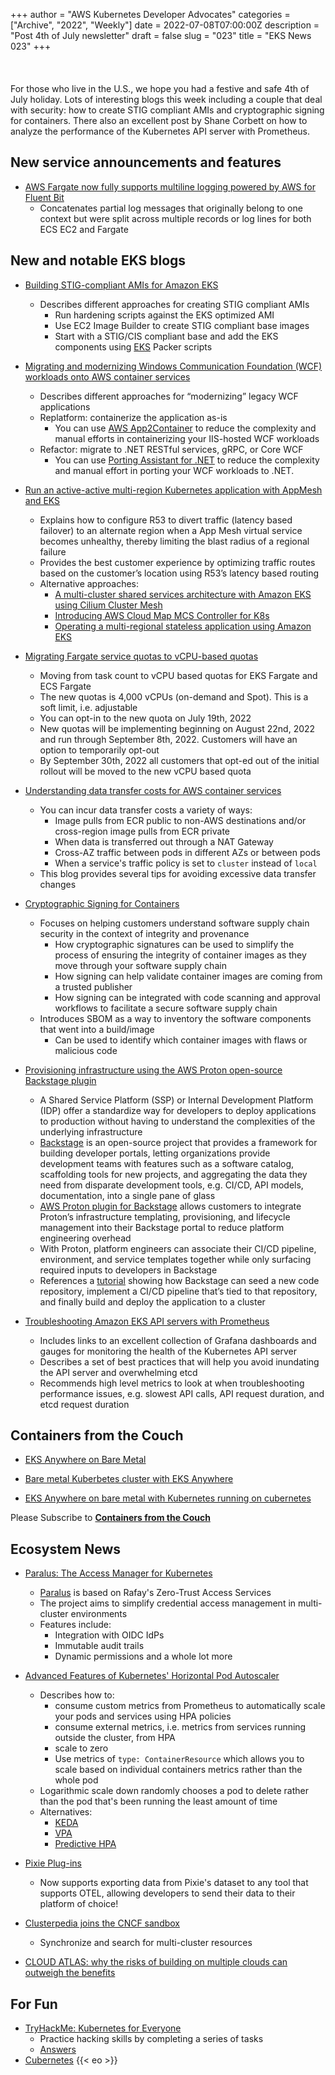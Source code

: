 +++
author = "AWS Kubernetes Developer Advocates"
categories = ["Archive", "2022", "Weekly"]
date = 2022-07-08T07:00:00Z
description = "Post 4th of July newsletter"
draft = false
slug = "023"
title = "EKS News 023"
+++
<br/><br/><br/><br/>
For those who live in the U.S., we hope you had a festive and safe 4th of July holiday. Lots of interesting blogs this week including a couple that deal with security: how to create STIG compliant AMIs and cryptographic signing for containers. There also an excellent post by Shane Corbett on how to analyze the performance of the Kubernetes API server with Prometheus.

## New service announcements and features

* [AWS Fargate now fully supports multiline logging powered by AWS for Fluent Bit](https://aws.amazon.com/about-aws/whats-new/2022/06/aws-fargate-supports-multiline-logging-powered-fluent-bit/)
  * Concatenates partial log messages that originally belong to one context but were split across multiple records or log lines for both ECS EC2 and Fargate

## New and notable EKS blogs

* [Building STIG-compliant AMIs for Amazon EKS](https://aws.amazon.com/blogs/containers/building-stig-compliant-amis-for-amazon-eks/)
  * Describes different approaches for creating STIG compliant AMIs
    * Run hardening scripts against the EKS optimized AMI
    * Use EC2 Image Builder to create STIG compliant base images
    * Start with a STIG/CIS compliant base and add the EKS components using [EKS](https://github.com/awslabs/amazon-eks-ami) Packer scripts

* [Migrating and modernizing Windows Communication Foundation (WCF) workloads onto AWS container services](https://aws.amazon.com/blogs/containers/migrating-and-modernizing-windows-communication-foundation-workloads-wcf-onto-aws-container-services/)
  * Describes different approaches for “modernizing” legacy WCF applications
  * Replatform: containerize the application as-is
    * You can use [AWS App2Container](https://docs.aws.amazon.com/app2container/latest/UserGuide/what-is-a2c.html) to reduce the complexity and manual efforts in containerizing your IIS-hosted WCF workloads
  * Refactor: migrate to .NET RESTful services, gRPC, or Core WCF
    * You can use [Porting Assistant for .NET](https://aws.amazon.com/blogs/modernizing-with-aws/migrate-wcf-apps-to-wcfcore-using-porting-assistant/) to reduce the complexity and manual effort in porting your WCF workloads to .NET.

* [Run an active-active multi-region Kubernetes application with AppMesh and EKS](https://aws.amazon.com/blogs/containers/run-an-active-active-multi-region-kubernetes-application-with-appmesh-and-eks/)
  * Explains how to configure R53 to divert traffic (latency based failover) to an alternate region when a App Mesh virtual service becomes unhealthy, thereby limiting the blast radius of a regional failure
  * Provides the best customer experience by optimizing traffic routes based on the customer’s location using R53’s latency based routing
  * Alternative approaches:
    * [A multi-cluster shared services architecture with Amazon EKS using Cilium Cluster Mesh](https://aws.amazon.com/blogs/containers/a-multi-cluster-shared-services-architecture-with-amazon-eks-using-cilium-clustermesh/)
    * [Introducing AWS Cloud Map MCS Controller for K8s](https://aws.amazon.com/blogs/opensource/introducing-the-aws-cloud-map-multicluster-service-controller-for-k8s-for-kubernetes-multicluster-service-discovery/)
    * [Operating a multi-regional stateless application using Amazon EKS](https://aws.amazon.com/blogs/containers/operating-a-multi-regional-stateless-application-using-amazon-eks/)

* [Migrating Fargate service quotas to vCPU-based quotas](https://aws.amazon.com/blogs/containers/migrating-fargate-service-quotas-to-vcpu-based-quotas/)
  * Moving from task count to vCPU based quotas for EKS Fargate and ECS Fargate
  * The new quotas is 4,000 vCPUs (on-demand and Spot). This is a soft limit, i.e. adjustable
  * You can opt-in to the new quota on July 19th, 2022
  * New quotas will be implementing beginning on August 22nd, 2022 and run through September 8th, 2022. Customers will have an option to temporarily opt-out
  * By September 30th, 2022 all customers that opt-ed out of the initial rollout will be moved to the new vCPU based quota

* [Understanding data transfer costs for AWS container services](https://aws.amazon.com/blogs/containers/understanding-data-transfer-costs-for-aws-container-services/)
  * You can incur data transfer costs a variety of ways:
    * Image pulls from ECR public to non-AWS destinations and/or cross-region image pulls from ECR private
    * When data is transferred out through a NAT Gateway
    * Cross-AZ traffic between pods in different AZs or between pods
    * When a service's traffic policy is set to `cluster` instead of `local`
  * This blog provides several tips for avoiding excessive data transfer changes

* [Cryptographic Signing for Containers](https://aws.amazon.com/blogs/containers/cryptographic-signing-for-containers/)
  * Focuses on helping customers understand software supply chain security in the context of integrity and provenance
    * How cryptographic signatures can be used to simplify the process of ensuring the integrity of container images as they move through your software supply chain
    * How signing can help validate container images are coming from a trusted publisher
    * How signing can be integrated with code scanning and approval workflows to facilitate a secure software supply chain
  * Introduces SBOM as a way to inventory the software components that went into a build/image
    * Can be used to identify which container images with flaws or malicious code

* [Provisioning infrastructure using the AWS Proton open-source Backstage plugin](https://aws.amazon.com/blogs/containers/provisioning-infrastructure-using-the-aws-proton-open-source-backstage-plugin/)
  * A Shared Service Platform (SSP) or Internal Development Platform (IDP) offer a standardize way for developers to deploy applications to production without having to understand the complexities of the underlying infrastructure
  * [Backstage](https://backstage.io/) is an open-source project that provides a framework for building developer portals, letting organizations provide development teams with features such as a software catalog, scaffolding tools for new projects, and aggregating the data they need from disparate development tools, e.g. CI/CD, API models, documentation, into a single pane of glass
  * [AWS Proton plugin for Backstage](https://github.com/awslabs/aws-proton-plugins-for-backstage) allows customers to integrate Proton’s infrastructure templating, provisioning, and lifecycle management into their Backstage portal to reduce platform engineering overhead
  * With Proton, platform engineers can associate their CI/CD pipeline, environment, and service templates together while only surfacing required inputs to developers in Backstage
  * References a [tutorial](https://github.com/awslabs/aws-proton-plugins-for-backstage/blob/main/docs/tutorial.md) showing how Backstage can seed a new code repository, implement a CI/CD pipeline that’s tied to that repository, and finally build and deploy the application to a cluster

* [Troubleshooting Amazon EKS API servers with Prometheus](https://aws.amazon.com/blogs/containers/troubleshooting-amazon-eks-api-servers-with-prometheus/)
  * Includes links to an excellent collection of Grafana dashboards and gauges for monitoring the health of the Kubernetes API server
  * Describes a set of best practices that will help you avoid inundating the API server and overwhelming etcd
  * Recommends high level metrics to look at when troubleshooting performance issues, e.g. slowest API calls, API request duration, and etcd request duration

## Containers from the Couch

* [EKS Anywhere on Bare Metal](https://www.youtube.com/watch?v=RmZZ7Gr8kMw)

* [Bare metal Kuberbetes cluster with EKS Anywhere](https://www.youtube.com/shorts/IUWAhkEJi_A)

* [EKS Anywhere on bare metal with Kubernetes running on cubernetes](https://www.youtube.com/shorts/wxJKSCsDRJw)

Please Subscribe to [**Containers from the Couch**](https://cftc.info/)

## Ecosystem News

* [Paralus: The Access Manager for Kubernetes](https://www.paralus.io/blog/hello-paralus)
  * [Paralus](https://github.com/paralus/paralus) is based on Rafay's Zero-Trust Access Services
  * The project aims to simplify credential access management in multi-cluster environments
  * Features include:
    * Integration with OIDC IdPs
    * Immutable audit trails
    * Dynamic permissions and a whole lot more

* [Advanced Features of Kubernetes' Horizontal Pod Autoscaler](https://medium.com/better-programming/advanced-features-of-kubernetes-horizontal-pod-autoscaler-536ebd7893ad)
  * Describes how to:
    * consume custom metrics from Prometheus to automatically scale your pods and services using HPA policies
    * consume external metrics, i.e. metrics from services running outside the cluster, from HPA
    * scale to zero
    * Use metrics of `type: ContainerResource` which allows you to scale based on individual containers metrics rather than the whole pod
  * Logarithmic scale down randomly chooses a pod to delete rather than the pod that's been running the least amount of time
  * Alternatives:
    * [KEDA](https://keda.sh/)
    * [VPA](https://github.com/kubernetes/autoscaler/tree/master/vertical-pod-autoscaler)
    * [Predictive HPA](https://github.com/jthomperoo/predictive-horizontal-pod-autoscaler)

* [Pixie Plug-ins](https://www.cncf.io/blog/2022/07/06/easy-observability-with-open-standards-introducing-the-pixie-plugin-system/)
  * Now supports exporting data from Pixie's dataset to any tool that supports OTEL, allowing developers to send their data to their platform of choice!

* [Clusterpedia joins the CNCF sandbox](https://clusterpedia.io/)
  * Synchronize and search for multi-cluster resources

* [CLOUD ATLAS: why the risks of building on multiple clouds can outweigh the benefits](https://technology.cloudbeds.com/cloud-atlas-why-the-risks-of-building-on-multiple-clouds-can-outweigh-the-benefits-b7a006870d0f)

## For Fun

* [TryHackMe: Kubernetes for Everyone](https://tryhackme.com/room/kubernetesforyouly)
  * Practice hacking skills by completing a series of tasks
  * [Answers](https://j-info.github.io/ctfsite/walkthroughs/2022-05-07-Kubernetes-for-Everyone.html)
* [Cubernetes](https://www.justingarrison.com/blog/2022-07-06-cubernetes)
{{< eo >}}
